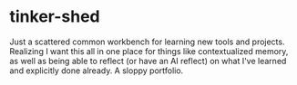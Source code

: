 # tinker-shed
Just a scattered common workbench for learning new tools and projects. Realizing I want this all in one place for things like contextualized memory, as well as being able to reflect (or have an AI reflect) on what I've learned and explicitly done already. A sloppy portfolio.
